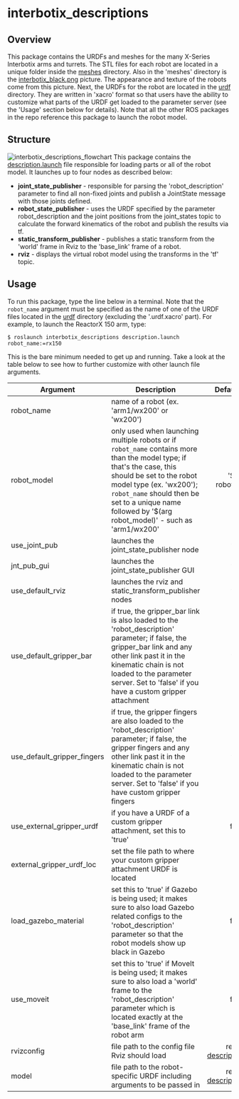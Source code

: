 # interbotix_descriptions

## Overview
This package contains the URDFs and meshes for the many X-Series Interbotix arms and turrets. The STL files for each robot are located in a unique folder inside the [meshes](meshes/) directory. Also in the 'meshes' directory is the [interbotix_black.png](meshes/interbotix_black.png) picture. The appearance and texture of the robots come from this picture. Next, the URDFs for the robot are located in the [urdf](urdf/) directory. They are written in 'xacro' format so that users have the ability to customize what parts of the URDF get loaded to the parameter server (see the 'Usage' section below for details). Note that all the other ROS packages in the repo reference this package to launch the robot model.

## Structure
![interbotix_descriptions_flowchart](images/interbotix_descriptions_flowchart.png)
This package contains the [description.launch](launch/description.launch) file responsible for loading parts or all of the robot model. It launches up to four nodes as described below:
- **joint_state_publisher** - responsible for parsing the 'robot_description' parameter to find all non-fixed joints and publish a JointState message with those joints defined.
- **robot_state_publisher** - uses the URDF specified by the parameter robot_description and the joint positions from the joint_states topic to calculate the forward kinematics of the robot and publish the results via tf.
- **static_transform_publisher** - publishes a static transform from the 'world' frame in Rviz to the 'base_link' frame of a robot.
- **rviz** - displays the virtual robot model using the transforms in the 'tf' topic.

## Usage
To run this package, type the line below in a terminal. Note that the `robot_name` argument must be specified as the name of one of the URDF files located in the [urdf](/urdf) directory (excluding the '.urdf.xacro' part). For example, to launch the ReactorX 150 arm, type:
```
$ roslaunch interbotix_descriptions description.launch robot_name:=rx150
```
This is the bare minimum needed to get up and running. Take a look at the table below to see how to further customize with other launch file arguments.

| Argument | Description | Default Value |
| -------- | ----------- | :-----------: |
| robot_name | name of a robot (ex. 'arm1/wx200' or 'wx200') | "" |
| robot_model | only used when launching multiple robots or if `robot_name` contains more than the model type; if that's the case, this should be set to the robot model type (ex. 'wx200'); `robot_name` should then be set to a unique name followed by '$(arg robot_model)' - such as 'arm1/wx200' | '$(arg robot_name)' |
| use_joint_pub | launches the joint_state_publisher node | true |
| jnt_pub_gui | launches the joint_state_publisher GUI | true |
| use_default_rviz | launches the rviz and static_transform_publisher nodes | true |
| use_default_gripper_bar | if true, the gripper_bar link is also loaded to the 'robot_description' parameter; if false, the gripper_bar link and any other link past it in the kinematic chain is not loaded to the parameter server. Set to 'false' if you have a custom gripper attachment | true |
| use_default_gripper_fingers | if true, the gripper fingers are also loaded to the 'robot_description' parameter; if false, the gripper fingers and any other link past it in the kinematic chain is not loaded to the parameter server. Set to 'false' if you have custom gripper fingers | true |
| use_external_gripper_urdf | if you have a URDF of a custom gripper attachment, set this to 'true' | false |
| external_gripper_urdf_loc | set the file path to where your custom gripper attachment URDF is located | "" |
| load_gazebo_material | set this to 'true' if Gazebo is being used; it makes sure to also load Gazebo related configs to the 'robot_description' parameter so that the robot models show up black in Gazebo | false |
| use_moveit | set this to 'true' if MoveIt is being used; it makes sure to also load a 'world' frame to the 'robot_description' parameter which is located exactly at the 'base_link' frame of the robot arm | false |
| rvizconfig | file path to the config file Rviz should load | refer to [description.launch](launch/description.launch) |
| model | file path to the robot-specific URDF including arguments to be passed in | refer to [description.launch](launch/description.launch) |
